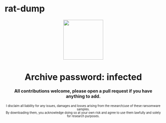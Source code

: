 # rat-dump
<p align="center">
  <img width="128" height="128" src="https://github.com/user-attachments/assets/a0f1cf7d-2a7d-4f90-87f8-0c9958f5c9c2">
</p>
<h1 align="center">Archive password: infected</h1>
<p align="center">
<p align="center">
<b>All contributions welcome, please open a pull request if you have anything to add.</b><br>
<br>
<sup><sub>I disclaim all liability for any issues, damages and losses arising from the research/use of these ransomware samples.</sub></sup><br>
<sup><sub>By downloading them, you acknowledge doing so at your own risk and agree to use them lawfully and solely for research purposes.</sub></sup>
</p>
